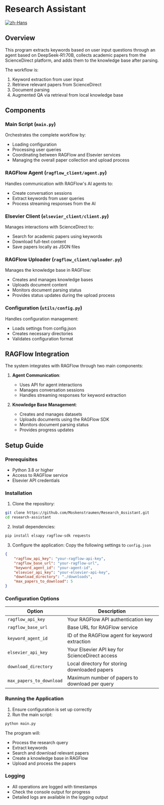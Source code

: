 # Research Assistant

[![zh-Hans](https://img.shields.io/badge/lang-zh--Hans-red)](https://github.com/Moskenstraumen/Research_Assistant/blob/main/readme.zh-Hans.md)

## Overview
This program extracts keywords based on user input questions through an agent based on DeepSeek-R1:70B, collects academic papers from the ScienceDirect platform, and adds them to the knowledge base after parsing. 

The workflow is:
1. Keyword extraction from user input
2. Retrieve relevant papers from ScienceDirect
3. Document parsing
4. Augmented QA via retrieval from local knowledge base

## Components

### Main Script (`main.py`)
Orchestrates the complete workflow by:
- Loading configuration
- Processing user queries
- Coordinating between RAGFlow and Elsevier services
- Managing the overall paper collection and upload process

### RAGFlow Agent (`ragflow_client/agent.py`)
Handles communication with RAGFlow's AI agents to:
- Create conversation sessions
- Extract keywords from user queries
- Process streaming responses from the AI

### Elsevier Client (`elsevier_client/client.py`)
Manages interactions with ScienceDirect to:
- Search for academic papers using keywords
- Download full-text content
- Save papers locally as JSON files

### RAGFlow Uploader (`ragflow_client/uploader.py`)
Manages the knowledge base in RAGFlow:
- Creates and manages knowledge bases
- Uploads document content
- Monitors document parsing status
- Provides status updates during the upload process

### Configuration (`utils/config.py`)
Handles configuration management:
- Loads settings from config.json
- Creates necessary directories
- Validates configuration format

## RAGFlow Integration
The system integrates with RAGFlow through two main components:

1. **Agent Communication**:
   - Uses API for agent interactions
   - Manages conversation sessions
   - Handles streaming responses for keyword extraction

2. **Knowledge Base Management**:
   - Creates and manages datasets
   - Uploads documents using the RAGFlow SDK
   - Monitors document parsing status
   - Provides progress updates

## Setup Guide

### Prerequisites
- Python 3.8 or higher
- Access to RAGFlow service
- Elsevier API credentials

### Installation

1. Clone the repository:
```sh
git clone https://github.com/Moskenstraumen/Research_Assistant.git
cd research-assistant
```

2. Install dependencies:
```sh
pip install elsapy ragflow-sdk requests
```

3. Configure the application:
Copy the following settings to `config.json`
```json
{
    "ragflow_api_key": "your-ragflow-api-key",
    "ragflow_base_url": "your-ragflow-url",
    "keyword_agent_id": "your-agent-id",
    "elsevier_api_key": "your-elsevier-api-key",
    "download_directory": "./downloads",
    "max_papers_to_download": 5
}
```

### Configuration Options

| Option | Description |
|--------|-------------|
| `ragflow_api_key` | Your RAGFlow API authentication key |
| `ragflow_base_url` | Base URL for RAGFlow service |
| `keyword_agent_id` | ID of the RAGFlow agent for keyword extraction |
| `elsevier_api_key` | Your Elsevier API key for ScienceDirect access |
| `download_directory` | Local directory for storing downloaded papers |
| `max_papers_to_download` | Maximum number of papers to download per query |

### Running the Application

1. Ensure configuration is set up correctly
2. Run the main script:
```sh
python main.py
```

The program will:
- Process the research query
- Extract keywords
- Search and download relevant papers
- Create a knowledge base in RAGFlow
- Upload and process the papers

### Logging
- All operations are logged with timestamps
- Check the console output for progress
- Detailed logs are available in the logging output